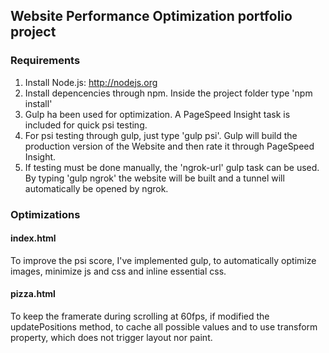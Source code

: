 ## Website Performance Optimization portfolio project

### Requirements

1. Install Node.js: http://nodejs.org
2. Install depencencies through npm. Inside the project folder type 'npm install'
3. Gulp ha been used for optimization. A PageSpeed Insight task is included for quick psi testing.
4. For psi testing through gulp, just type 'gulp psi'. Gulp will build the production version of the
Website and then rate it through PageSpeed Insight.
5. If testing must be done manually, the 'ngrok-url' gulp task can be used. By typing
'gulp ngrok' the website will be built and a tunnel will automatically be opened by ngrok.

### Optimizations
#### index.html
To improve the psi score, I've implemented gulp, to automatically optimize images,
minimize js and css and inline essential css.

#### pizza.html
To keep the framerate during scrolling at 60fps, if modified the updatePositions
method, to cache all possible values and to use transform property, which does not
trigger layout nor paint.
